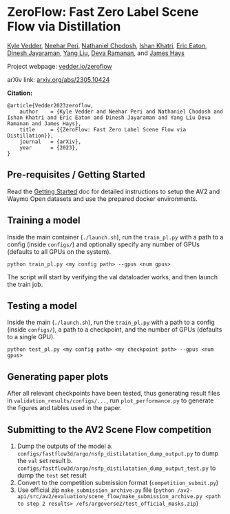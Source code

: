 # ZeroFlow: Fast Zero Label Scene Flow via Distillation

[Kyle Vedder](http://vedder.io), [Neehar Peri](http://www.neeharperi.com/), [Nathaniel Chodosh](https://scholar.google.com/citations?user=b4qKr7gAAAAJ&hl=en), [Ishan Khatri](https://ishan.khatri.io/), [Eric Eaton](https://www.seas.upenn.edu/~eeaton/), [Dinesh Jayaraman](https://www.seas.upenn.edu/~dineshj/), [Yang Liu](https://youngleox.github.io/), [Deva Ramanan](https://www.cs.cmu.edu/~deva/), and [James Hays](https://faculty.cc.gatech.edu/~hays/)

Project webpage: [vedder.io/zeroflow](http://vedder.io/zeroflow)

arXiv link: [arxiv.org/abs/2305.10424](http://arxiv.org/abs/2305.10424)

**Citation:**

```
@article{Vedder2023zeroflow,
    author    = {Kyle Vedder and Neehar Peri and Nathaniel Chodosh and Ishan Khatri and Eric Eaton and Dinesh Jayaraman and Yang Liu Deva Ramanan and James Hays},
    title     = {{ZeroFlow: Fast Zero Label Scene Flow via Distillation}},
    journal   = {arXiv},
    year      = {2023},
}
```

## Pre-requisites / Getting Started

Read the [Getting Started](./GETTING_STARTED.md) doc for detailed instructions to setup the AV2 and Waymo Open datasets and use the prepared docker environments.

## Training a model

 Inside the main container (`./launch.sh`), run the `train_pl.py` with a path to a config (inside `configs/`) and optionally specify any number of GPUs (defaults to all GPUs on the system).

```
python train_pl.py <my config path> --gpus <num gpus>
```

The script will start by verifying the val dataloader works, and then launch the train job.

## Testing a model

Inside the main  (`./launch.sh`), run the `train_pl.py` with a path to a config (inside `configs/`), a path to a checkpoint, and the number of GPUs (defaults to a single GPU).

```
python test_pl.py <my config path> <my checkpoint path> --gpus <num gpus>
```

## Generating paper plots

After all relevant checkpoints have been tested, thus generating result files in `validation_results/configs/...`, run `plot_performance.py` to generate the figures and tables used in the paper.

## Submitting to the AV2 Scene Flow competition

1. Dump the outputs of the model
    a. `configs/fastflow3d/argo/nsfp_distilatation_dump_output.py` to dump the `val` set result
    b. `configs/fastflow3d/argo/nsfp_distilatation_dump_output_test.py` to dump the `test` set result
2. Convert to the competition submission format (`competition_submit.py`)
3. Use official zip `make_submission_archive.py` file (`python /av2-api/src/av2/evaluation/scene_flow/make_submission_archive.py <path to step 2 results> /efs/argoverse2/test_official_masks.zip`)